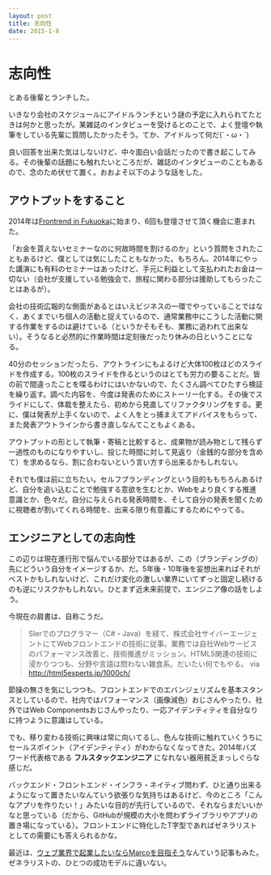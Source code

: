```yaml
---
layout: post
title: 志向性
date: 2015-1-8
---
```


# 志向性

とある後輩とランチした。

いきなり会社のスケジュールにアイドルランチという謎の予定に入れられてたときは何かと思ったが。某雑誌のインタビューを受けるとのことで、よく登壇や執筆をしている先輩に質問したかったそう。てか、アイドルって何だ(´・ω・`)

良い回答を出来た気はしないけど、中々面白い会話だったので書き起こしてみる。その後輩の話題にも触れたいところだが、雑誌のインタビューのこともあるので、念のため伏せて置く。おおよそ以下のような話をした。

## アウトプットをすること

2014年は[Frontrend in Fukuoka](http://frontendfrogs.org/frontrend/)に始まり、6回も登壇させて頂く機会に恵まれた。

「お金を貰えないセミナーなのに何故時間を割けるのか」という質問をされたこともあるけど、僕としては気にしたこともなかった。もちろん、2014年にやった講演にも有料のセミナーはあったけど、手元に利益として支払われたお金は一切ない（会社が支援している勉強会で、旅程に関わる部分は援助してもらったことはあるが）。

会社の技術広報的な側面があるとはいえビジネスの一環でやっていることではなく、あくまでいち個人の活動と捉えているので、通常業務中にこうした活動に関する作業をするのは避けている（というかそもそも、業務に追われて出来ない）。そうなると必然的に作業時間は定刻後だったり休みの日ということになる。

40分のセッションだったら、アウトラインにもよるけど大体100枚ほどのスライドを作成する。100枚のスライドを作るというのはとても労力の要ることだ。皆の前で間違ったことを喋るわけにはいかないので、たくさん調べてひたすら検証を繰り返す。調べた内容を、今度は発表のためにストーリー化する。その後でスライドにして、体裁を整えたら、初めから見直してリファクタリングをする。更に、僕は発表が上手くないので、よく人をとっ捕まえてアドバイスをもらって、また発表アウトラインから書き直しなんてこともよくある。

アウトプットの形として執筆・寄稿と比較すると、成果物が読み物として残らず一過性のものになりやすいし、投じた時間に対して見返り（金銭的な部分を含めて）を求めるなら、割に合わないという言い方すら出来るかもしれない。

それでも僕は前に立ちたい。セルフブランディングという目的ももちろんあるけど、自分を追い込むことで勉強する意欲を生むとか、Webをより良くする推進意識とか、色々だ。自分に与えられる発表時間を、そして自分の発表を聞くために視聴者が割いてくれる時間を、出来る限り有意義にするためにやってる。

## エンジニアとしての志向性

この辺りは現在進行形で悩んでいる部分ではあるが、この（ブランディングの）先にどういう自分をイメージするか、だ。5年後・10年後を妄想出来ればそれがベストかもしれないけど、これだけ変化の激しい業界にいてずっと固定し続けるのも逆にリスクかもしれない。ひとまず近未来前提で、エンジニア像の話をしよう。

今現在の肩書は、自称こうだ。

>SIerでのプログラマー（C#・Java）を経て、株式会社サイバーエージェントにてWebフロントエンドの技術に従事。業務では自社Webサービスのパフォーマンス改善と、技術推進がミッション。HTML5関連の技術に浸かりつつも、分野や言語は問わない雑食系。だいたい何でもやる。
>via http://html5experts.jp/1000ch/

節操の無さを気にしつつも、フロントエンドでのエバンジェリズムを基本スタンスとしているので、社内ではパフォーマンス（画像減色）おじさんやったり、社外ではWeb Componentsおじさんやったり、一応アイデンティティを自分なりに持つように意識はしている。

でも、移り変わる技術に興味は常に向いてるし、色んな技術に触れていくうちにセールスポイント（アイデンティティ）がわからなくなってきた。2014年バズワード代表格である **フルスタックエンジニア** になれない器用貧乏まっしぐらな感じだ。

バックエンド・フロントエンド・インフラ・ネイティブ問わず、ひと通り出来るようになって置きたいなんていう欲張りな気持ちはあるけど、今のところ「こんなアプリを作りたい！」みたいな目的が先行しているので、それならまだいいかなと思っている（だから、GitHubが規模の大小を問わずライブラリやアプリの置き場になっている）。フロントエンドに特化したT字型であればゼネラリストとしての需要にも答えられるかな。

最近は、[ウェブ業界で起業したいならMarcoを目指そう](http://j.ktamura.com/archives/1489)なんていう記事もみた。ゼネラリストの、ひとつの成功モデルに違いない。